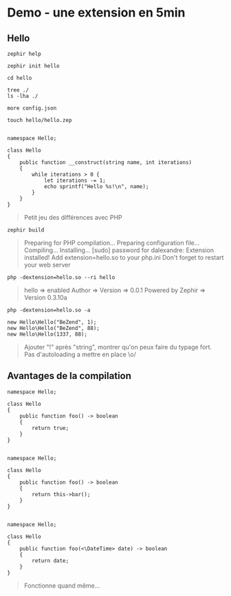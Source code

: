# Demo - une extension en 5min

## Hello

    zephir help

    zephir init hello

    cd hello

    tree ./
    ls -lha ./

    more config.json

    touch hello/hello.zep


    namespace Hello;

    class Hello
    {
        public function __construct(string name, int iterations)
        {
            while iterations > 0 {
                let iterations -= 1;
                echo sprintf("Hello %s!\n", name);
            }
        }
    }


> Petit jeu des différences avec PHP

    zephir build

> Preparing for PHP compilation...
> Preparing configuration file...
> Compiling...
> Installing...
> [sudo] password for dalexandre:
> Extension installed!
> Add extension=hello.so to your php.ini
> Don't forget to restart your web server

    php -dextension=hello.so --ri hello

> hello => enabled
> Author =>
> Version => 0.0.1
> Powered by Zephir => Version 0.3.10a

    php -dextension=hello.so -a

    new Hello\Hello("BeZend", 1);
    new Hello\Hello("BeZend", 88);
    new Hello\Hello(1337, 88);

> Ajouter "!" après "string", montrer qu'on peux faire du typage fort.
> Pas d'autoloading a mettre en place \o/

## Avantages de la compilation

    namespace Hello;

    class Hello
    {
        public function foo() -> boolean
        {
            return true;
        }
    }


    namespace Hello;

    class Hello
    {
        public function foo() -> boolean
        {
            return this->bar();
        }
    }


    namespace Hello;

    class Hello
    {
        public function foo(<\DateTime> date) -> boolean
        {
            return date;
        }
    }

> Fonctionne quand même...
